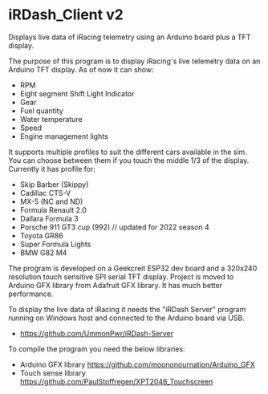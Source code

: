 # iRDash_Client v2
Displays live data of iRacing telemetry using an Arduino board plus a TFT display.

The purpose of this program is to display iRacing's live telemetry data on an Arduino TFT display.
As of now it can show:
- RPM
- Eight segment Shift Light Indicator
- Gear
- Fuel quantity
- Water temperature
- Speed
- Engine management lights

It supports multiple profiles to suit the different cars available in the sim. You can choose between them if you touch the middle 1/3 of the display.
Currently it has profile for:
- Skip Barber (Skippy)
- Cadillac CTS-V
- MX-5 (NC and ND)
- Formula Renault 2.0
- Dallara Formula 3
- Porsche 911 GT3 cup (992) // updated for 2022 season 4
- Toyota GR86
- Super Formula Lights
- BMW G82 M4

The program is developed on a Geekcreit ESP32 dev board and a 320x240 resolution touch sensitive SPI serial TFT display.
Project is moved to Arduino GFX library from Adafruit GFX library. It has much better performance.

To display the live data of iRacing it needs the "iRDash Server" program running on Windows host and connected to the Arduino board via USB.
- https://github.com/UmmonPwr/iRDash-Server

To compile the program you need the below libraries:
- Arduino GFX library https://github.com/moononournation/Arduino_GFX
- Touch sense library https://github.com/PaulStoffregen/XPT2046_Touchscreen